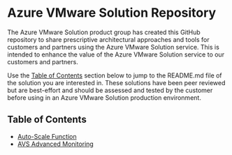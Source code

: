 # Azure VMware Solution Repository

The Azure VMware Solution product group has created this GitHub repository to share prescriptive architectural approaches and tools for customers and partners using the Azure VMware Solution service. This is intended to enhance the value of the Azure VMware Solution service to our customers and partners.

Use the [Table of Contents](#table-of-contents) section below to jump to the README.md file of the solution you are interested in. These solutions have been peer reviewed but are best-effort and should be assessed and tested by the customer before using in an Azure VMware Solution production environment.

## Table of Contents

* [Auto-Scale Function](https://github.com/Azure/azure-vmware-solution/blob/main/avs-autoscale)
* [AVS Advanced Monitoring](https://github.com/Azure/azure-vmware-solution/blob/main/advanced-monitoting)
